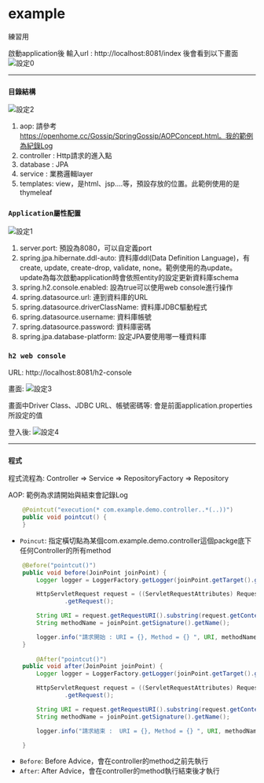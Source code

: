 
# example
練習用


啟動application後 輸入url : http://localhost:8081/index 後會看到以下畫面
![設定0](https://user-images.githubusercontent.com/16308309/114280564-73825980-9a6c-11eb-8a95-92b55f4a6709.jpg)


----

### `目錄結構`

![設定2](https://user-images.githubusercontent.com/16308309/114278819-15517880-9a64-11eb-8a90-c1c83967efa3.jpg)

1. aop: 請參考 https://openhome.cc/Gossip/SpringGossip/AOPConcept.html。我的範例為紀錄Log
2. controller : Http請求的進入點
3. database : JPA 
4. service : 業務邏輯layer
5. templates: view，是html、jsp....等，預設存放的位置。此範例使用的是thymeleaf


### `Application屬性配置`
![設定1](https://user-images.githubusercontent.com/16308309/114278378-184b6980-9a62-11eb-9b37-1733b8da1764.jpg)

1. server.port: 預設為8080，可以自定義port
2. spring.jpa.hibernate.ddl-auto: 資料庫ddl(Data Definition Language)，有create, update, create-drop, validate, none。範例使用的為update。update為每次啟動application時會依照entity的設定更新資料庫schema
3. spring.h2.console.enabled: 設為true可以使用web console進行操作
4. spring.datasource.url: 連到資料庫的URL
5. spring.datasource.driverClassName: 資料庫JDBC驅動程式 
6. spring.datasource.username: 資料庫帳號
7. spring.datasource.password: 資料庫密碼
8. spring.jpa.database-platform: 設定JPA要使用哪一種資料庫


### `h2 web console`
URL: http://localhost:8081/h2-console

畫面:
![設定3](https://user-images.githubusercontent.com/16308309/114279973-c1e22900-9a69-11eb-97c3-0585dabe006a.jpg)

畫面中Driver Class、JDBC URL、帳號密碼等: 會是前面application.properties所設定的值

登入後:
![設定4](https://user-images.githubusercontent.com/16308309/114280190-b9d6b900-9a6a-11eb-8261-d240255364f0.jpg)

----
### `程式`
程式流程為: Controller => Service => RepositoryFactory => Repository

AOP: 範例為求請開始與結束會記錄Log

``` java
	@Pointcut("execution(* com.example.demo.controller..*(..))")
	public void pointcut() {
	}
  ```
* `Poincut`: 指定橫切點為某個com.example.demo.controller這個packge底下任何Controller的所有method


``` java
	@Before("pointcut()")
	public void before(JoinPoint joinPoint) {
		Logger logger = LoggerFactory.getLogger(joinPoint.getTarget().getClass().getName());

		HttpServletRequest request = ((ServletRequestAttributes) RequestContextHolder.getRequestAttributes())
				.getRequest();

		String URI = request.getRequestURI().substring(request.getContextPath().length());
		String methodName = joinPoint.getSignature().getName();

		logger.info("請求開始 : URI = {}, Method = {} ", URI, methodName);
	}
	
		@After("pointcut()")
	public void after(JoinPoint joinPoint) {
		Logger logger = LoggerFactory.getLogger(joinPoint.getTarget().getClass().getName());

		HttpServletRequest request = ((ServletRequestAttributes) RequestContextHolder.getRequestAttributes())
				.getRequest();

		String URI = request.getRequestURI().substring(request.getContextPath().length());
		String methodName = joinPoint.getSignature().getName();

		logger.info("請求結束 :  URI = {}, Method = {} ", URI, methodName);

	}

```
* `Before`: Before Advice，會在controller的method之前先執行
* `After`: After Advice，會在controller的method執行結束後才執行
